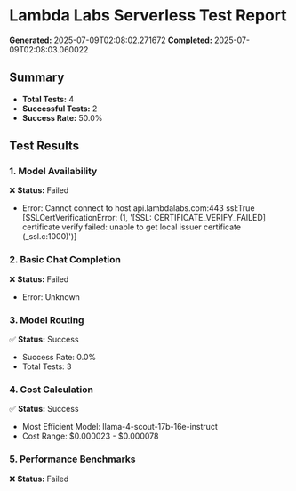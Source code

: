 
# Lambda Labs Serverless Test Report
**Generated:** 2025-07-09T02:08:02.271672
**Completed:** 2025-07-09T02:08:03.060022

## Summary
- **Total Tests:** 4
- **Successful Tests:** 2
- **Success Rate:** 50.0%

## Test Results

### 1. Model Availability
❌ **Status:** Failed
- Error: Cannot connect to host api.lambdalabs.com:443 ssl:True [SSLCertVerificationError: (1, '[SSL: CERTIFICATE_VERIFY_FAILED] certificate verify failed: unable to get local issuer certificate (_ssl.c:1000)')]

### 2. Basic Chat Completion
❌ **Status:** Failed
- Error: Unknown

### 3. Model Routing
✅ **Status:** Success
- Success Rate: 0.0%
- Total Tests: 3

### 4. Cost Calculation
✅ **Status:** Success
- Most Efficient Model: llama-4-scout-17b-16e-instruct
- Cost Range: $0.000023 - $0.000078

### 5. Performance Benchmarks
❌ **Status:** Failed
